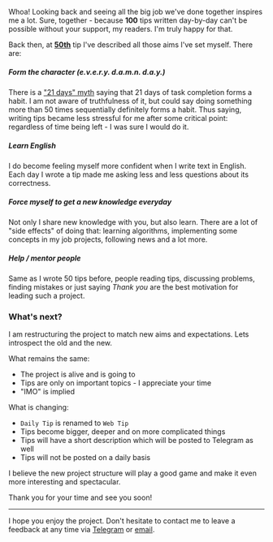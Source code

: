 Whoa! Looking back and seeing all the big job we've done together inspires me a lot. Sure, together - because **100** tips written day-by-day can't
be possible without your support, my readers. I'm truly happy for that.

Back then, at [**50th**][1] tip I've described all those aims I've set myself. There are:

##### Form the character (e.v.e.r.y. d.a.m.n. d.a.y.)

There is a ["21 days" myth][2] saying that 21 days of task completion forms a habit. I am not aware of truthfulness of it, but could say doing something more than 50 times sequentially definitely forms a habit. Thus saying, writing tips became less stressful for me after some critical point: regardless of time being left - I was sure I would do it.

[1]: https://github.com/jakwuh/webtip/blob/master/tips/05-09-2017
[2]: https://www.forbes.com/sites/jasonselk/2013/04/15/habit-formation-the-21-day-myth/#150989ecdebc

##### Learn English

I do become feeling myself more confident when I write text in English. Each day I wrote a tip made me asking less and less questions about its correctness.

##### Force myself to get a new knowledge everyday

Not only I share new knowledge with you, but also learn. There are a lot of "side effects" of doing that: learning algorithms, implementing some concepts in my job projects, following news and a lot more.

##### Help / mentor people

Same as I wrote 50 tips before, people reading tips, discussing problems, finding mistakes or just saying *Thank you* are the best motivation for leading such a project.

### What's next?

I am restructuring the project to match new aims and expectations. Lets introspect the old and the new.

What remains the same:
- The project is alive and is going to
- Tips are only on important topics - I appreciate your time
- "IMO" is implied

What is changing:

- `Daily Tip` is renamed to `Web Tip`
- Tips become bigger, deeper and on more complicated things
- Tips will have a short description which will be posted to Telegram as well
- Tips will not be posted on a daily basis

I believe the new project structure will play a good game and make it even more interesting and spectacular.

Thank you for your time and see you soon!

---

I hope you enjoy the project. Don't hesitate to contact me to leave a feedback at any time via [Telegram](https://t.me/jakwuh) or [email](mailto:jakwuh@gmail.com).
